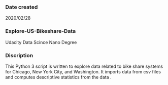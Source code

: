 

### Date created

2020/02/28

### Explore-US-Bikeshare-Data

Udacity Data Scince Nano Degree 


### Discription 

This Python 3 script is written to explore data related to bike share systems for Chicago, New York City, and Washington. It imports data from csv files and computes descriptive statistics from the data .
